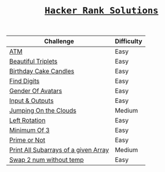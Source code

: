 <div align = "center">
  
# [`Hacker Rank Solutions`](#)
</br>  

| Challenge           | Difficulty |
|----------------|---------------|
| [ATM](https://github.com/a3X3k/Hacker-Rank-Solutions/tree/main/ATM/readme.md)    | Easy |
|  [Beautiful Triplets](https://github.com/a3X3k/Hacker-Rank-Solutions/blob/main/Beautiful%20Triplets/readme.md)  | Easy |
| [Birthday Cake Candles](https://github.com/a3X3k/Hacker-Rank-Solutions/tree/main/Birthday%20Cake%20Candles/readme.md)  | Easy |
|  [Find Digits](https://github.com/a3X3k/Hacker-Rank-Solutions/blob/main/Find%20Digits/readme.md)  | Easy |
|  [Gender Of Avatars](https://github.com/a3X3k/Hacker-Rank-Solutions/tree/main/Gender%20Of%20Avatars/readme.md)  | Easy |
|  [Input & Outputs](https://github.com/a3X3k/Hacker-Rank-Solutions/tree/main/Input%20%26%20Outputs/readme.md)  | Easy |
|  [Jumping On the Clouds](https://github.com/a3X3k/Hacker-Rank-Solutions/tree/main/Jumping%20On%20the%20Clouds/readme.md)  | Medium |
|  [Left Rotation](https://github.com/a3X3k/Hacker-Rank-Solutions/tree/main/Left%20Rotation/readme.md)  | Easy |
|  [Minimum Of 3](https://github.com/a3X3k/Hacker-Rank-Solutions/tree/main/Minimum%20Of%203/readme.md)  | Easy |
|  [Prime or Not](https://github.com/a3X3k/Hacker-Rank-Solutions/tree/main/Prime%20or%20Not/readme.md)  | Easy |
|  [Print All Subarrays of a given Array](https://github.com/a3X3k/Hacker-Rank-Solutions/tree/main/Print%20All%20Subarrays%20of%20a%20given%20Array/readme.md)  | Medium |
|  [Swap 2 num without temp](https://github.com/a3X3k/Hacker-Rank-Solutions/tree/main/Swap%202%20num%20without%20temp/readme.md)  | Easy |

</div>


